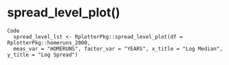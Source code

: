 # spread_level_plot()

    Code
      spread_level_lst <- RplotterPkg::spread_level_plot(df = RplotterPkg::homeruns_2000,
      meas_var = "HOMERUNS", factor_var = "YEARS", x_title = "Log Median", y_title = "Log Spread")

